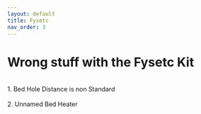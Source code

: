 ```yaml
---
layout: default
title: Fysetc
nav_order: 3
---
```

# Wrong stuff with the Fysetc Kit
<br>
1. Bed Hole Distance is non Standard
<br>
<br>
2. Unnamed Bed Heater
